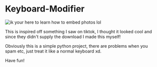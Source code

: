 # Keyboard-Modifier

![ik your here to learn how to embed photos lol](https://i.imgur.com/tfnFALk.png)


This is inspired off something I saw on tiktok, I thought it looked cool and since they didn't supply the download I made this myself!

Obviously this is a simple python project, there are problems when you spam etc, just treat it like a normal keyboard xd.

Have fun!
